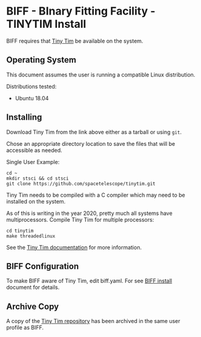 # BIFF - BInary Fitting Facility - TINYTIM Install

BIFF requires that [Tiny Tim](https://github.com/spacetelescope/tinytim) be available on the system.

## Operating System

This document assumes the user is running a compatible Linux distribution.

Distributions tested:
* Ubuntu 18.04

## Installing

Download Tiny Tim from the link above either as a tarball or using `git`.

Chose an appropriate directory location to save the files that will be accessible as needed.

Single User Example:
```
cd ~
mkdir stsci && cd stsci
git clone https://github.com/spacetelescope/tinytim.git
```

Tiny Tim needs to be compiled with a C compiler which may need to be installed on the system.

As of this is writing in the year 2020, pretty much all systems have multiprocessors. Compile Tiny Tim for multiple processors:
```
cd tinytim
make threadedlinux
```

See the [Tiny Tim documentation](https://github.com/spacetelescope/tinytim/blob/master/tinytim.pdf) for more information.

## BIFF Configuration

To make BIFF aware of Tiny Tim, edit biff.yaml. For see [BIFF install](https://github.com/knine/py2-biff/docs/BIFF.md) document for details.

## Archive Copy

A copy of the [Tiny Tim repository](https://github.com/knine/tinytim) has been archived in the same user profile as BIFF.
